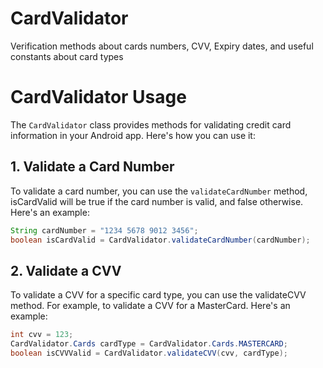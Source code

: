 # CardValidator

Verification methods about cards numbers, CVV, Expiry dates, and useful constants about card types


# CardValidator Usage

The `CardValidator` class provides methods for validating credit card information in your Android app. Here's how you can use it:

## 1. Validate a Card Number

To validate a card number, you can use the `validateCardNumber` method, isCardValid will be true if the card number is valid, and false otherwise. Here's an example:

```java
String cardNumber = "1234 5678 9012 3456";
boolean isCardValid = CardValidator.validateCardNumber(cardNumber);
```
## 2. Validate a CVV
To validate a CVV for a specific card type, you can use the validateCVV method. For example, to validate a CVV for a MasterCard. Here's an example:

```java
int cvv = 123;
CardValidator.Cards cardType = CardValidator.Cards.MASTERCARD;
boolean isCVVValid = CardValidator.validateCVV(cvv, cardType);
```
